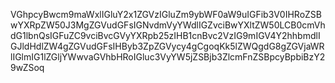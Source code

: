 VGhpcyBwcm9maWxlIGluY2x1ZGVzIGluZm9ybWF0aW9uIGFib3V0IHRoZSBwYXRpZW50J3MgZGVudGFsIGNvdmVyYWdlIGZvciBwYXltZW50LCB0cmVhdG1lbnQsIGFuZC9vciBvcGVyYXRpb25zIHB1cnBvc2VzIG9mIGV4Y2hhbmdlIGJldHdlZW4gZGVudGFsIHByb3ZpZGVycy4gCgoqKk5lZWQgdG8gZGVjaWRlIGlmIG1lZGljYWwvaGVhbHRoIGluc3VyYW5jZSBjb3ZlcmFnZSBpcyBpbiBzY29wZSoq